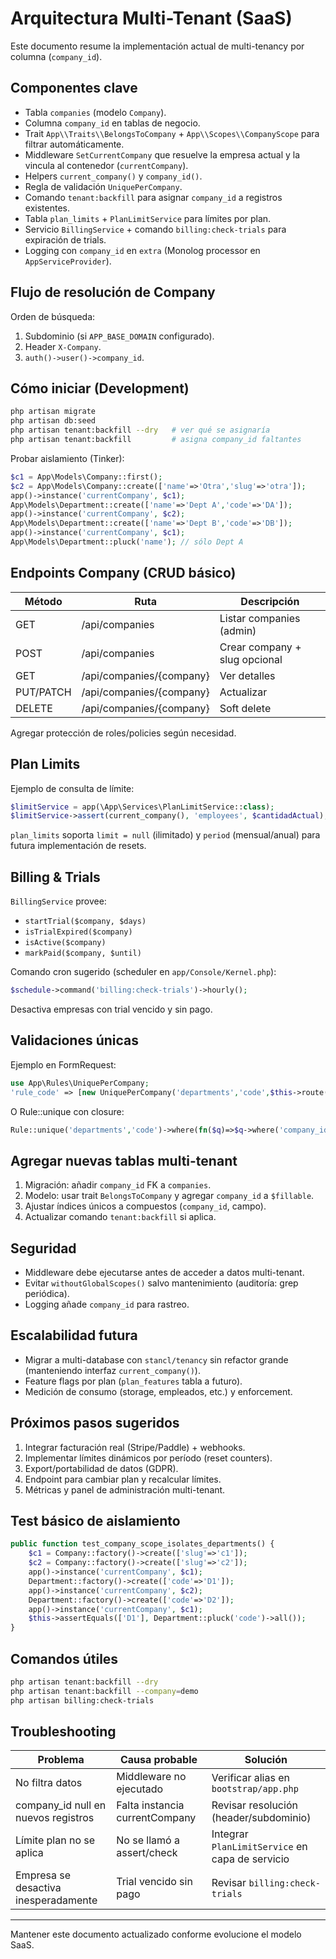 # Arquitectura Multi-Tenant (SaaS)

Este documento resume la implementación actual de multi-tenancy por columna (`company_id`).

## Componentes clave
- Tabla `companies` (modelo `Company`).
- Columna `company_id` en tablas de negocio.
- Trait `App\\Traits\\BelongsToCompany` + `App\\Scopes\\CompanyScope` para filtrar automáticamente.
- Middleware `SetCurrentCompany` que resuelve la empresa actual y la vincula al contenedor (`currentCompany`).
- Helpers `current_company()` y `company_id()`.
- Regla de validación `UniquePerCompany`.
- Comando `tenant:backfill` para asignar `company_id` a registros existentes.
- Tabla `plan_limits` + `PlanLimitService` para límites por plan.
- Servicio `BillingService` + comando `billing:check-trials` para expiración de trials.
- Logging con `company_id` en `extra` (Monolog processor en `AppServiceProvider`).

## Flujo de resolución de Company
Orden de búsqueda:
1. Subdominio (si `APP_BASE_DOMAIN` configurado).
2. Header `X-Company`.
3. `auth()->user()->company_id`.

## Cómo iniciar (Development)
```bash
php artisan migrate
php artisan db:seed
php artisan tenant:backfill --dry   # ver qué se asignaría
php artisan tenant:backfill         # asigna company_id faltantes
```

Probar aislamiento (Tinker):
```php
$c1 = App\Models\Company::first();
$c2 = App\Models\Company::create(['name'=>'Otra','slug'=>'otra']);
app()->instance('currentCompany', $c1);
App\Models\Department::create(['name'=>'Dept A','code'=>'DA']);
app()->instance('currentCompany', $c2);
App\Models\Department::create(['name'=>'Dept B','code'=>'DB']);
app()->instance('currentCompany', $c1);
App\Models\Department::pluck('name'); // sólo Dept A
```

## Endpoints Company (CRUD básico)
| Método | Ruta | Descripción |
|--------|------|-------------|
| GET | /api/companies | Listar companies (admin) |
| POST | /api/companies | Crear company + slug opcional |
| GET | /api/companies/{company} | Ver detalles |
| PUT/PATCH | /api/companies/{company} | Actualizar |
| DELETE | /api/companies/{company} | Soft delete |

Agregar protección de roles/policies según necesidad.

## Plan Limits
Ejemplo de consulta de límite:
```php
$limitService = app(\App\Services\PlanLimitService::class);
$limitService->assert(current_company(), 'employees', $cantidadActual);
```
`plan_limits` soporta `limit = null` (ilimitado) y `period` (mensual/anual) para futura implementación de resets.

## Billing & Trials
`BillingService` provee:
- `startTrial($company, $days)`
- `isTrialExpired($company)`
- `isActive($company)`
- `markPaid($company, $until)`

Comando cron sugerido (scheduler en `app/Console/Kernel.php`):
```php
$schedule->command('billing:check-trials')->hourly();
```
Desactiva empresas con trial vencido y sin pago.

## Validaciones únicas
Ejemplo en FormRequest:
```php
use App\Rules\UniquePerCompany;
'rule_code' => [new UniquePerCompany('departments','code',$this->route('department')?->id)]
```
O Rule::unique con closure:
```php
Rule::unique('departments','code')->where(fn($q)=>$q->where('company_id', company_id()));
```

## Agregar nuevas tablas multi-tenant
1. Migración: añadir `company_id` FK a `companies`.
2. Modelo: usar trait `BelongsToCompany` y agregar `company_id` a `$fillable`.
3. Ajustar índices únicos a compuestos (`company_id`, campo).
4. Actualizar comando `tenant:backfill` si aplica.

## Seguridad
- Middleware debe ejecutarse antes de acceder a datos multi-tenant.
- Evitar `withoutGlobalScopes()` salvo mantenimiento (auditoría: grep periódica).
- Logging añade `company_id` para rastreo.

## Escalabilidad futura
- Migrar a multi-database con `stancl/tenancy` sin refactor grande (manteniendo interfaz `current_company()`).
- Feature flags por plan (`plan_features` tabla a futuro).
- Medición de consumo (storage, empleados, etc.) y enforcement.

## Próximos pasos sugeridos
1. Integrar facturación real (Stripe/Paddle) + webhooks.
2. Implementar límites dinámicos por período (reset counters).
3. Export/portabilidad de datos (GDPR).
4. Endpoint para cambiar plan y recalcular límites.
5. Métricas y panel de administración multi-tenant.

## Test básico de aislamiento
```php
public function test_company_scope_isolates_departments() {
    $c1 = Company::factory()->create(['slug'=>'c1']);
    $c2 = Company::factory()->create(['slug'=>'c2']);
    app()->instance('currentCompany', $c1);
    Department::factory()->create(['code'=>'D1']);
    app()->instance('currentCompany', $c2);
    Department::factory()->create(['code'=>'D2']);
    app()->instance('currentCompany', $c1);
    $this->assertEquals(['D1'], Department::pluck('code')->all());
}
```

## Comandos útiles
```bash
php artisan tenant:backfill --dry
php artisan tenant:backfill --company=demo
php artisan billing:check-trials
```

## Troubleshooting
| Problema | Causa probable | Solución |
|----------|----------------|----------|
| No filtra datos | Middleware no ejecutado | Verificar alias en `bootstrap/app.php` |
| company_id null en nuevos registros | Falta instancia currentCompany | Revisar resolución (header/subdominio) |
| Límite plan no se aplica | No se llamó a assert/check | Integrar `PlanLimitService` en capa de servicio |
| Empresa se desactiva inesperadamente | Trial vencido sin pago | Revisar `billing:check-trials` |

---
Mantener este documento actualizado conforme evolucione el modelo SaaS.
